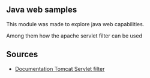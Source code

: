 ## Java web samples

This module was made to explore java web capabilities.

Among them how the apache servlet filter can be used

## Sources
- [Documentation Tomcat Servlet filter](https://tomcat.apache.org/tomcat-5.5-doc/servletapi/javax/servlet/Filter.html)
